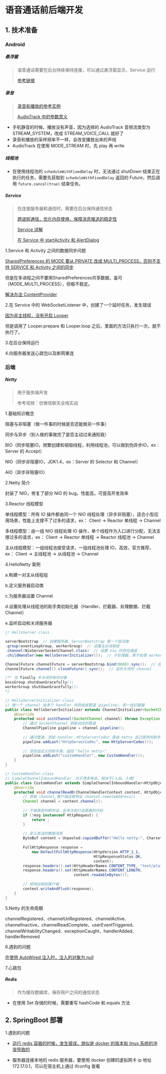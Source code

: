 # 语音通话前后端开发

## 1. 技术准备

### Android

##### 悬浮窗

> 语音通话需要在后台持续保持连接，可以通过悬浮窗显示，Service  运行
>
> [参考链接](https://blog.csdn.net/dongzhong1990/article/details/80512706)

##### 录音

> [录音和播放的参考实例](https://www.jianshu.com/p/7e95f8ce14e2)
>
> [AudioTrack 中的参数意义](https://www.jianshu.com/p/632dce664c3d)

- 手机静音的时候，播放没有声音，因为选择的 AudioTrack 音频流类型为 STREAM_SYSTEM，改成 STREAM_VOICE_CALL 就好了
- 录音和播放的采样频率不一样，会改变播放出来的声线
- AudioTrack 在使用 MODE_STREAM 时，先 play 再 write



##### 线程池

- 在使用线程池的 `scheduleWithFixedDelay` 时，无法通过 shutDown 结束正在执行的任务，需要先获取到 `scheduleWithFixedDelay` 返回的 Future，然后调用 `future.cancel(true)` 结束任务。

##### Service

> 在连接服务器和通信时，需要在后台保持通信状态
>
> [跨进程通信，优化内存使用，保障消息推送的稳定性](https://cjw-blog.net/2017/02/26/AIDL/)
>
> [Service 详解](https://blog.csdn.net/javazejian/article/details/52709857)
>
> [在 Service 中 startActivity 和 AlertDialog](https://blog.csdn.net/fang323619/article/details/74388804)



1.Service 和 Activity 之间的数据同步问题

[SharedPreferences 的 MODE 要从 PRIVATE 改成 MULTI_PROCESS，否则不支持 SERVICE 和 Activity 之间的同步](https://blog.csdn.net/u010272905/article/details/51754436)

但是在多进程之间不要用SharedPreferences共享数据，虽可（MODE_MULTI_PROCESS），但极不稳定。

[解决办法 ContentProvider](https://www.cnblogs.com/android-blogs/p/5816922.html)



2.在 Service 中的 WebSocketListener 中，创建了一个延时任务，发生错误

[因为非主线程，没有开启 Looper](https://www.jianshu.com/p/c23eb1e49b2c)

但是调用了 Looper.prepare 和 Looper.loop 之后，里面的方法只执行一次，就不执行了。



3.在后台保持运行



4.向服务器发送心跳包以及断网重连



### 后端

##### Netty

> 用于服务端开发
>
> 参考视频：仿微信聊天全栈实战



1.基础知识概念

阻塞与非阻塞（做一件事的时候是否还能做另一件事）

同步与异步（别人做的事做完了是否主动过来通知我）

BIO（同步阻塞IO，频繁创建和销毁线程，利用线程池，可以做到伪异步IO，ex：Server 的 Accept）

NIO（同步非阻塞IO，JDK1.4，ex：Server 的 Selector 和 Channel）

AIO（异步非阻塞IO）



2.Netty 简介

封装了 NIO，修复了部分 NIO 的 bug，性能高，可提高开发效率



3.Reactor 线程模型

单线程模型：所有 IO 操作都由同一个 NIO 线程处理（异步非阻塞），适合小型应用场景，性能上支撑不了过多的请求，ex： Client -> Reactor 单线程 -> Channel

多线程模型：由一组 NIO 线程处理 IO 操作，单个线程作为入口进行分配，无法支撑过多的请求，ex： Client -> Reactor 单线程 -> Reactor 线程池 -> Channel

主从线程模型：一组线程池接受请求，一组线程池处理 IO，高效，官方推荐，ex： Client -> 主线程池 -> 从线程池 -> Channel



4.HelloNetty 案例

a.构建一对主从线程组

b.定义服务器启动类

c.为服务器设置 Channel

d.设置处理从线程池的助手类初始化器（Handler、拦截器、处理数据、拦截 Channel）

e.监听启动和关闭服务器

```java
// HelloServer.class

serverBootstrap  // 创建服务器，ServerBootstrap 是一个启动类
.group(eventLoopGroup, workerGroup)  // 设置主从线程组
.channel(NioServerSocketChannel.class)  // 设置 nio 的双向通道
.childHandler(new HelloServerInitializer());  // 子处理器，用于处理 workerGroup

ChannelFuture channelFuture = serverBootstrap.bind(8088).sync();  // 启动 server，sync 同步等待绑定成功
channelFuture.channel().closeFuture().sync();  // 监听关闭的 channel

/** 在 finally 中关闭所有的对象
bossGroup.shutdownGracefully();
workerGroup.shutdownGracefully();
*/
```

```java
// HelloServerInitializer.class
// 每一个 channel 由多个 handler 共同组成管道（pipeline），即一组拦截器
public class HelloServerInitializer extends ChannelInitializer<SocketChannel> {
    @Override
    protected void initChannel(SocketChannel channel) throws Exception {
        // 通过 SocketChannel 获取对应的管道
        ChannelPipeline pipeline = channel.pipeline();
        
        // 通过管道，添加 handler，HttpServerCodec 是由 netty 自己提供的助手类，可理解为拦截器
        pipeline.addLast("HttpServerCodec", new HttpServerCodec());
        
        // 添加自定义的助手类，返回 "hello netty~"
        pipeline.addLast("customHandler", new CustomHandler());
    }
}

// CustomHandler.class
// SimpleChannelInboundHandler：对于请求来说，相当于[入站，入境]
public class CustomHandler extends SimpleChannelInboundHandler<HttpObject> {
    @Override
    protected void channelRead0(ChannelHandlerContext context, HttpObject msg) {
        // 获取 channel,客户端远程地址 channel.remoteAddress()
        Channel channel = context.channel();
        
        // 不做类型判断的话，会多次执行这里面的代码
        if (!msg instanceof HttpRequest) {
            return ;
        }
        
        // 定义发送的数据消息
        ByteBuf content = Unpooled.copiedBuffer("Hello netty~", CharsetUtil.UTF_8);
        
        FullHttpResponse response = 
            new DefaultFullHttpResponse(HttpVersion.HTTP_1_1, 
                                        HttpResponseStatus.OK,
                                        content);
        response.headers().set(HttpHeaderNames.CONTENT_TYPE, "text/plain");
        response.headers().set(HttpHeaderNames.CONTENT_LENGTH,
                               content.readableBytes());
        
        // 把响应刷到客户端
        context.writeAndFlush(response);
    }
}
```



5.Netty 的生命周期

channelRegistered、channelUnRegistered、channelActive、channelInactive、channelReadComplete、userEventTriggered、channelWritabilityChanged、exceptionCaught、handlerAdded、handlerRemoved



6.遇到的问题

[在使用 AutoWired 注入时，注入的对象为 null](https://blog.csdn.net/weixin_38278878/article/details/80825886)



7.心跳包



##### Redis

> 作为缓存数据库，保存用户之间的通信状态

- 在使用 Set 存储的时候，需要重写 hashCode 和 equals 方法



## 2. SpringBoot 部署

1.遇到的问题

- [运行 redis 容器的时候，发生错误，貌似是 docker 的版本和 linux 系统的冲突导致的](https://blog.csdn.net/liqun_super/article/details/88304094)

- 服务器连接本地的 redis 服务器，要使用 docker 创建的虚拟网卡 ip 地址 172.17.0.1，可以在宿主机上通过 ifconfig 查看

